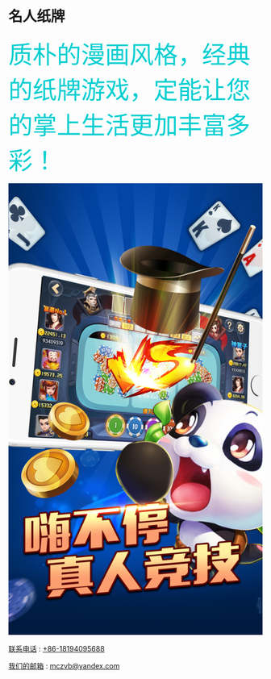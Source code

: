 # 名人纸牌


<font color=#00CED1	 size=18 face="微软雅黑">质朴的漫画风格，经典的纸牌游戏，定能让您的掌上生活更加丰富多彩！</font>


![image](https://github.com/yay604882/zhizhuzhipai/blob/master/zhizhu.jpg)


[联系电话](+86-18194095688) : [+86-18194095688](+86-18194095688)

[我们的邮箱](mczvb@yandex.com) : [mczvb@yandex.com](mczvb@yandex.com)
